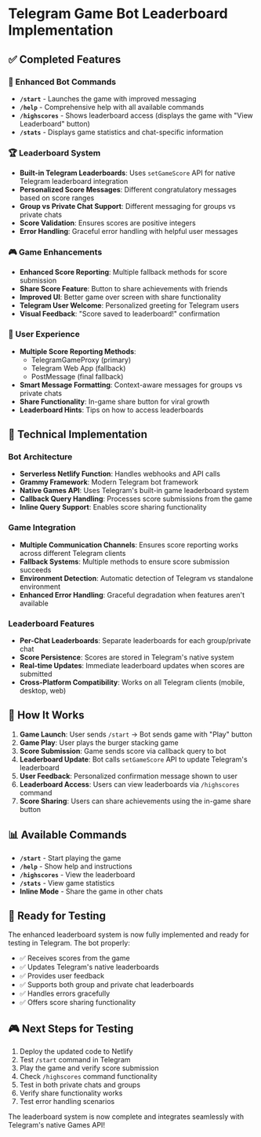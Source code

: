 # Telegram Game Bot Leaderboard Implementation

## ✅ Completed Features

### 🤖 Enhanced Bot Commands
- **`/start`** - Launches the game with improved messaging
- **`/help`** - Comprehensive help with all available commands
- **`/highscores`** - Shows leaderboard access (displays the game with "View Leaderboard" button)
- **`/stats`** - Displays game statistics and chat-specific information

### 🏆 Leaderboard System
- **Built-in Telegram Leaderboards**: Uses `setGameScore` API for native Telegram leaderboard integration
- **Personalized Score Messages**: Different congratulatory messages based on score ranges
- **Group vs Private Chat Support**: Different messaging for groups vs private chats
- **Score Validation**: Ensures scores are positive integers
- **Error Handling**: Graceful error handling with helpful user messages

### 🎮 Game Enhancements
- **Enhanced Score Reporting**: Multiple fallback methods for score submission
- **Share Score Feature**: Button to share achievements with friends
- **Improved UI**: Better game over screen with share functionality
- **Telegram User Welcome**: Personalized greeting for Telegram users
- **Visual Feedback**: "Score saved to leaderboard!" confirmation

### 📱 User Experience
- **Multiple Score Reporting Methods**: 
  - TelegramGameProxy (primary)
  - Telegram Web App (fallback)
  - PostMessage (final fallback)
- **Smart Message Formatting**: Context-aware messages for groups vs private chats
- **Share Functionality**: In-game share button for viral growth
- **Leaderboard Hints**: Tips on how to access leaderboards

## 🔧 Technical Implementation

### Bot Architecture
- **Serverless Netlify Function**: Handles webhooks and API calls
- **Grammy Framework**: Modern Telegram bot framework
- **Native Games API**: Uses Telegram's built-in game leaderboard system
- **Callback Query Handling**: Processes score submissions from the game
- **Inline Query Support**: Enables score sharing functionality

### Game Integration
- **Multiple Communication Channels**: Ensures score reporting works across different Telegram clients
- **Fallback Systems**: Multiple methods to ensure score submission succeeds
- **Environment Detection**: Automatic detection of Telegram vs standalone environment
- **Enhanced Error Handling**: Graceful degradation when features aren't available

### Leaderboard Features
- **Per-Chat Leaderboards**: Separate leaderboards for each group/private chat
- **Score Persistence**: Scores are stored in Telegram's native system
- **Real-time Updates**: Immediate leaderboard updates when scores are submitted
- **Cross-Platform Compatibility**: Works on all Telegram clients (mobile, desktop, web)

## 🎯 How It Works

1. **Game Launch**: User sends `/start` → Bot sends game with "Play" button
2. **Game Play**: User plays the burger stacking game
3. **Score Submission**: Game sends score via callback query to bot
4. **Leaderboard Update**: Bot calls `setGameScore` API to update Telegram's leaderboard
5. **User Feedback**: Personalized confirmation message shown to user
6. **Leaderboard Access**: Users can view leaderboards via `/highscores` command
7. **Score Sharing**: Users can share achievements using the in-game share button

## 📊 Available Commands

- **`/start`** - Start playing the game
- **`/help`** - Show help and instructions
- **`/highscores`** - View the leaderboard
- **`/stats`** - View game statistics
- **Inline Mode** - Share the game in other chats

## 🚀 Ready for Testing

The enhanced leaderboard system is now fully implemented and ready for testing in Telegram. The bot properly:

- ✅ Receives scores from the game
- ✅ Updates Telegram's native leaderboards
- ✅ Provides user feedback
- ✅ Supports both group and private chat leaderboards
- ✅ Handles errors gracefully
- ✅ Offers score sharing functionality

## 🎮 Next Steps for Testing

1. Deploy the updated code to Netlify
2. Test `/start` command in Telegram
3. Play the game and verify score submission
4. Check `/highscores` command functionality
5. Test in both private chats and groups
6. Verify share functionality works
7. Test error handling scenarios

The leaderboard system is now complete and integrates seamlessly with Telegram's native Games API!
